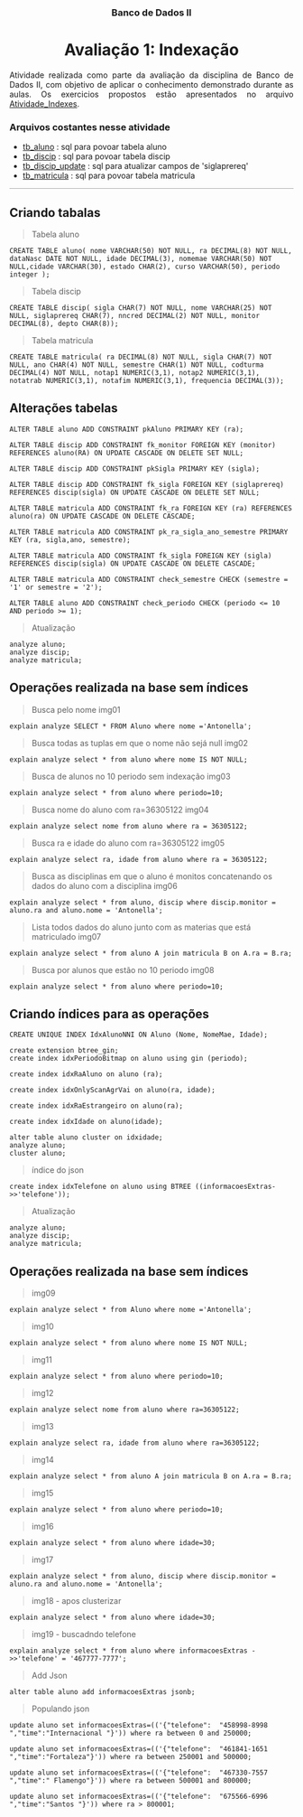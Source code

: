 <div align="center">

### Banco de Dados II
# Avaliação 1: Indexação

</div>

<div style="margin-top:15px;text-align: justify;border-bottom:1px;
  border-bottom-style: solid;
  border-bottom-color: darkgrey;">
<p>
Atividade realizada como parte da avaliação da disciplina de Banco de Dados II, com objetivo de aplicar o conhecimento demonstrado durante as aulas.
Os exercicios propostos estão apresentados no arquivo <a href='/Atividade_Indexes.pdf'>Atividade_Indexes</a>.
</p>

### Arquivos costantes nesse atividade

- <a href='https://github.com/ander5onPereira/Banco_de_Dados_II/Atividade_Indexes.pdf'>tb_aluno</a> : sql para povoar tabela aluno
- <a href='https://github.com/ander5onPereira/Banco_de_Dados_II/Atividade_Indexes.pdf'>tb_discip</a> : sql para povoar tabela discip
- <a href='https://github.com/ander5onPereira/Banco_de_Dados_II/Atividade_Indexes.pdf'>tb_discip_update</a> : sql para atualizar campos de 'siglaprereq' 
- <a href='https://github.com/ander5onPereira/Banco_de_Dados_II/Atividade_Indexes.pdf'>tb_matricula</a> : sql para povoar tabela matricula

</div>

<div >

## Criando tabalas

> Tabela aluno
```
CREATE TABLE aluno( nome VARCHAR(50) NOT NULL, ra DECIMAL(8) NOT NULL, dataNasc DATE NOT NULL, idade DECIMAL(3), nomemae VARCHAR(50) NOT NULL,cidade VARCHAR(30), estado CHAR(2), curso VARCHAR(50), periodo integer );
```
> Tabela discip
```
CREATE TABLE discip( sigla CHAR(7) NOT NULL, nome VARCHAR(25) NOT NULL, siglaprereq CHAR(7), nncred DECIMAL(2) NOT NULL, monitor DECIMAL(8), depto CHAR(8));
```
> Tabela matricula
```
CREATE TABLE matricula( ra DECIMAL(8) NOT NULL, sigla CHAR(7) NOT NULL, ano CHAR(4) NOT NULL, semestre CHAR(1) NOT NULL, codturma DECIMAL(4) NOT NULL, notap1 NUMERIC(3,1), notap2 NUMERIC(3,1), notatrab NUMERIC(3,1), notafim NUMERIC(3,1), frequencia DECIMAL(3));
```
## Alterações tabelas
```
ALTER TABLE aluno ADD CONSTRAINT pkAluno PRIMARY KEY (ra);

ALTER TABLE discip ADD CONSTRAINT fk_monitor FOREIGN KEY (monitor) REFERENCES aluno(RA) ON UPDATE CASCADE ON DELETE SET NULL;

ALTER TABLE discip ADD CONSTRAINT pkSigla PRIMARY KEY (sigla);

ALTER TABLE discip ADD CONSTRAINT fk_sigla FOREIGN KEY (siglaprereq) REFERENCES discip(sigla) ON UPDATE CASCADE ON DELETE SET NULL;

ALTER TABLE matricula ADD CONSTRAINT fk_ra FOREIGN KEY (ra) REFERENCES aluno(ra) ON UPDATE CASCADE ON DELETE CASCADE;

ALTER TABLE matricula ADD CONSTRAINT pk_ra_sigla_ano_semestre PRIMARY KEY (ra, sigla,ano, semestre);

ALTER TABLE matricula ADD CONSTRAINT fk_sigla FOREIGN KEY (sigla) REFERENCES discip(sigla) ON UPDATE CASCADE ON DELETE CASCADE;

ALTER TABLE matricula ADD CONSTRAINT check_semestre CHECK (semestre = '1' or semestre = '2');

ALTER TABLE aluno ADD CONSTRAINT check_periodo CHECK (periodo <= 10 AND periodo >= 1);
```
> Atualização
```
analyze aluno;
analyze discip;
analyze matricula;
```

## Operações realizada na base sem índices
> Busca pelo nome img01
```
explain analyze SELECT * FROM Aluno where nome ='Antonella';
```
> Busca todas as tuplas em que o nome não sejá null img02
```
explain analyze select * from aluno	where nome IS NOT NULL;
```
> Busca de alunos no 10 periodo sem indexação img03
```
explain analyze select * from aluno where periodo=10;
```
> Busca nome do aluno com ra=36305122 img04
```
explain analyze select nome from aluno where ra = 36305122;
```
> Busca ra e idade do aluno com ra=36305122 img05
```
explain analyze select ra, idade from aluno	where ra = 36305122;
```
> Busca as disciplinas em que o aluno é monitos concatenando os dados do aluno com a disciplina img06 
```
explain analyze select * from aluno, discip where discip.monitor = aluno.ra and aluno.nome = 'Antonella';
```
> Lista todos dados do aluno junto com as materias que está matriculado img07
```
explain analyze select * from aluno A join matricula B on A.ra = B.ra;
```
> Busca por alunos que estão no 10 periodo img08
```
explain analyze select * from aluno where periodo=10;
```

## Criando índices para as operações

```
CREATE UNIQUE INDEX IdxAlunoNNI ON Aluno (Nome, NomeMae, Idade);

create extension btree_gin;
create index idxPeriodoBitmap on aluno using gin (periodo);

create index idxRaAluno on aluno (ra);

create index idxOnlyScanAgrVai on aluno(ra, idade);

create index idxRaEstrangeiro on aluno(ra);

create index idxIdade on aluno(idade);

alter table aluno cluster on idxidade;
analyze aluno;
cluster aluno;
```
>índice do json
```
create index idxTelefone on aluno using BTREE ((informacoesExtras->>'telefone'));
```

> Atualização
```
analyze aluno;
analyze discip;
analyze matricula;
```

## Operações realizada na base sem índices
>img09
```
explain analyze select * from Aluno	where nome ='Antonella';
```
>img10
```
explain analyze select * from aluno	where nome IS NOT NULL;
```
>img11
```
explain analyze select * from aluno	where periodo=10;
```
>img12
```
explain analyze select nome from aluno where ra=36305122;
```
>img13
```
explain analyze select ra, idade from aluno where ra=36305122;
```
>img14
```
explain analyze select * from aluno A join matricula B on A.ra = B.ra;
```
>img15
```
explain analyze select * from aluno	where periodo=10;
```
>img16
```
explain analyze select * from aluno	where idade=30;
```
>img17
```
explain analyze select * from aluno, discip where discip.monitor = aluno.ra and aluno.nome = 'Antonella';
```
>img18 - apos clusterizar
```
explain analyze select * from aluno	where idade=30;
```

>img19 - buscadndo telefone
```
explain analyze select * from aluno where informacoesExtras ->>'telefone' = '467777-7777';

```

>Add Json
```
alter table aluno add informacoesExtras jsonb;
```

> Populando json
```
update aluno set informacoesExtras=(('{"telefone":  "458998-8998 ","time":"Internacional "}')) where ra between 0 and 250000;

update aluno set informacoesExtras=(('{"telefone":  "461841-1651 ","time":"Fortaleza"}')) where ra between 250001 and 500000;

update aluno set informacoesExtras=(('{"telefone":  "467330-7557 ","time":" Flamengo"}')) where ra between 500001 and 800000;

update aluno set informacoesExtras=(('{"telefone":  "675566-6996 ","time":"Santos "}')) where ra > 800001;
``` 

</div>


